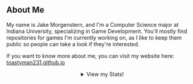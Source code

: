 ## About Me

My name is Jake Morgenstern, and I'm a Computer Science major at Indiana University, specializing in Game Development.
You'll mostly find repositories for games I'm currently working on, as I like to keep them public so people can take a look if they're interested.

If you want to know more about me, you can visit my website here:
[toastyman231.github.io](https://toastyman231.github.io)

<details align="center">
  <summary>View my Stats!</summary>
  <p align="center">
    <img src="https://github-readme-stats.vercel.app/api?username=toastyman231&theme=onedark&show_icons=true&hide_border=true"></img>
    <img src="https://raw.githubusercontent.com/toastyman231/github-stats/master/generated/languages.svg#gh-dark-mode-only"></img>
  </p>
</details>  
